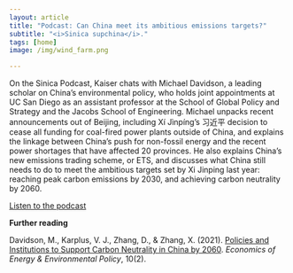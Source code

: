 ```yaml
---
layout: article
title: "Podcast: Can China meet its ambitious emissions targets?"
subtitle: "<i>Sinica supchina</i>."
tags: [home]
image: /img/wind_farm.png

---
```


On the Sinica Podcast, Kaiser chats with Michael Davidson, a leading scholar on China’s environmental policy, who holds joint appointments at UC San Diego as an assistant professor at the School of Global Policy and Strategy and the Jacobs School of Engineering. Michael unpacks recent announcements out of Beijing, including Xí Jìnpíng’s 习近平 decision to cease all funding for coal-fired power plants outside of China, and explains the linkage between China’s push for non-fossil energy and the recent power shortages that have affected 20 provinces. He also explains China’s new emissions trading scheme, or ETS, and discusses what China still needs to do to meet the ambitious targets set by Xi Jinping last year: reaching peak carbon emissions by 2030, and achieving carbon neutrality by 2060.

[Listen to the podcast](https://supchina.com/podcast/can-china-meet-its-ambitious-emissions-targets/)

**Further reading**

Davidson, M., Karplus, V. J., Zhang, D., & Zhang, X. (2021). [Policies and Institutions to Support Carbon Neutrality in China by 2060](/2021-08-24-policies-institutions-china-carbon-neutrality/). _Economics of Energy & Environmental Policy_, 10(2).


